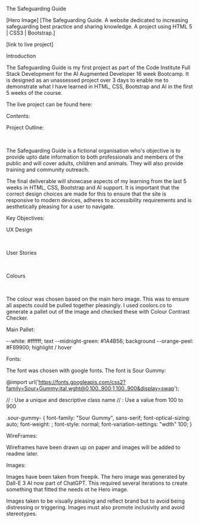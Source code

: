 The Safeguarding Guide

[Hero Image] [The Safeguarding Guide. A website dedicated to increasing safeguarding best practice and sharing knowledge. A project using HTML 5 | CSS3 | Bootstrap.]

[link to live project]

Introduction

The Safeguarding Guide is my first project as part of the Code Institute Full Stack Development for the AI Augmented Developer 16 week Bootcamp. It is designed as an unassessed project over 3 days to enable me to demonstrate what I have learned in HTML, CSS, Bootstrap and AI in the first 5 weeks of the course.

The live project can be found here:

Contents:

Project Outline:

<br>

The Safeguarding Guide is a fictional organisation who's objective is to provide upto date information to both professionals and members of the public and will cover adults, children and animals. They will also provide training and community outreach. 

The final deliverable will showcase aspects of my learning from the last 5 weeks in HTML, CSS, Bootstrap and AI support. It is important that the correct design choices are made for this to ensure that the site is responsive to modern devices, adheres to accessibility requirements and is aesthetically pleasing for a user to navigate. 

Key Objectives:




UX Design 

<br>

User Stories

<br>

Colours

<br>

The colour was chosen based on the main hero image. This was to ensure all aspects could be pulled together pleasingly. I used coolors.co to generate a pallet out of the image and checked these with Colour Contrast Checker.

Main Pallet:

--white: #ffffff; text
--midnight-green: #1A4B56; background
--orange-peel: #F89900; highlight / hover

Fonts:

The font was chosen with google fonts. The font is Sour Gummy:

@import url('https://fonts.googleapis.com/css2?family=Sour+Gummy:ital,wght@0,100..900;1,100..900&display=swap');

// <uniquifier>: Use a unique and descriptive class name
// <weight>: Use a value from 100 to 900

.sour-gummy-<uniquifier> {
  font-family: "Sour Gummy", sans-serif;
  font-optical-sizing: auto;
  font-weight: <weight>;
  font-style: normal;
  font-variation-settings:
    "wdth" 100;
}

WireFrames:

Wireframes have been drawn up on paper and images will be added to readme later.

Images:

Images have been taken from freepik. The hero image was generated by Dall-E 3 AI now part of ChatGPT. This required several iterations to create something that fitted the needs ot he Hero image. 

Images taken to be visually pleasing and reflect brand but to avoid being distressing or triggering. Images must also promote inclusivity and avoid stereotypes.  


